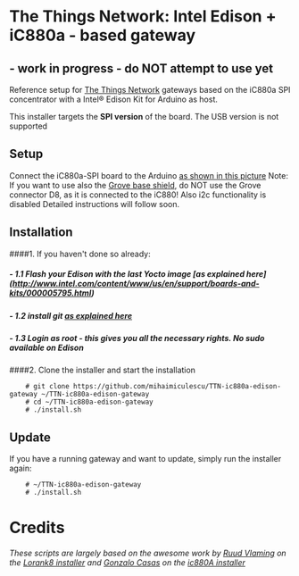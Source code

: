 # The Things Network: Intel Edison + iC880a - based gateway
## - work in progress - do NOT attempt to use yet
Reference setup for [The Things Network](http://thethingsnetwork.org/) gateways based on the iC880a SPI concentrator with a Intel® Edison Kit for Arduino as host.

This installer targets the **SPI version** of the board. The USB version is not supported

## Setup
Connect the iC880a-SPI board to the Arduino [as shown in this picture](images/Connexions.jpg)
Note: If you want to use also the [Grove base shield](http://www.seeedstudio.com/wiki/Base_shield_v2), do NOT use the Grove connector D8, as it is connected to the iC880! Also i2c functionality is disabled
Detailed instructions will follow soon. 

## Installation
####1. If you haven't done so already:
##### - 1.1 Flash your Edison with the last Yocto image [as explained here] (http://www.intel.com/content/www/us/en/support/boards-and-kits/000005795.html)
##### - 1.2 install git [as explained here](https://github.com/w4ilun/edison-guides/wiki/Installing-Git-on-Intel-Edison)
##### - 1.3 Login as root - this gives you all the necessary rights. No sudo available on Edison
####2. Clone the installer and start the installation

        # git clone https://github.com/mihaimiculescu/TTN-ic880a-edison-gateway ~/TTN-ic880a-edison-gateway
        # cd ~/TTN-ic880a-edison-gateway
        # ./install.sh

## Update

If you have a running gateway and want to update, simply run the installer again:

        # ~/TTN-ic880a-edison-gateway
        # ./install.sh

# Credits

###### These scripts are largely based on the awesome work by [Ruud Vlaming](https://github.com/devlaam) on the [Lorank8 installer](https://github.com/Ideetron/Lorank) and [Gonzalo Casas](https://github.com/gonzalocasas) on the [ic880A installer](https://github.com/ttn-zh/ic880a-gateway)
